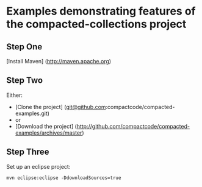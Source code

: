 # Examples demonstrating features of the compacted-collections project

## Step One
[Install Maven] (http://maven.apache.org)

## Step Two
Either:

* [Clone the project] (git@github.com:compactcode/compacted-examples.git)
* or
* [Download the project] (http://github.com/compactcode/compacted-examples/archives/master)

## Step Three
Set up an eclipse project:

	mvn eclipse:eclipse -DdownloadSources=true

